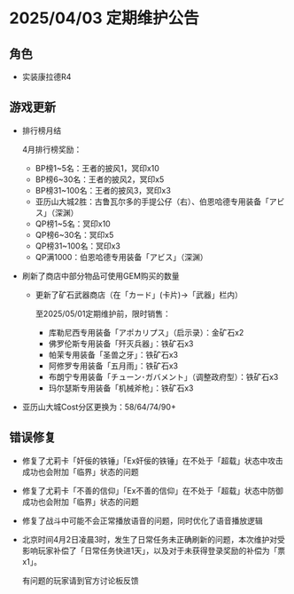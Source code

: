 # 2025/04/03 定期维护公告

## 角色

- 实装康拉德R4

## 游戏更新

- 排行榜月结

  4月排行榜奖励：

  - BP榜1~5名：王者的披风1，冥印x10
  - BP榜6~30名：王者的披风2，冥印x5
  - BP榜31~100名：王者的披风3，冥印x3
  - 亚历山大城2胜：古鲁瓦尔多的手提公仔（右）、伯恩哈德专用装备「アビス」（深渊）
  - QP榜1~5名：冥印x10
  - QP榜6~30名：冥印x5
  - QP榜31~100名：冥印x3
  - QP满1000：伯恩哈德专用装备「アビス」（深渊）
  

- 刷新了商店中部分物品可使用GEM购买的数量


  - 更新了矿石武器商店（在「カード」(卡片)→「武器」栏内）

    至2025/05/01定期维护前，限时销售：

    - 库勒尼西专用装备「アポカリプス」（启示录）：金矿石x2
    - 佛罗伦斯专用装备「歼灭兵器」：铁矿石x3
    - 帕茉专用装备「圣兽之牙」：铁矿石x3
    - 阿修罗专用装备「五月雨」：铁矿石x3
    - 布朗宁专用装备「チューン･ガバメント」（调整政府型）：铁矿石x3
    - 玛尔瑟斯专用装备「机械斧枪」：铁矿石x3

- 亚历山大城Cost分区更换为：58/64/74/90+

## 错误修复

- 修复了尤莉卡「奸佞的铁锤」「Ex奸佞的铁锤」在不处于「超载」状态中攻击成功也会附加「临界」状态的问题
- 修复了尤莉卡「不善的信仰」「Ex不善的信仰」在不处于「超载」状态中防御成功也会附加「临界」状态的问题

- 修复了战斗中可能不会正常播放语音的问题，同时优化了语音播放逻辑

- 北京时间4月2日凌晨3时，发生了日常任务未正确刷新的问题，本次维护对受影响玩家补偿了「日常任务快进1天」，以及对于未获得登录奖励的补偿为「票x1」。

  有问题的玩家请到官方讨论板反馈
